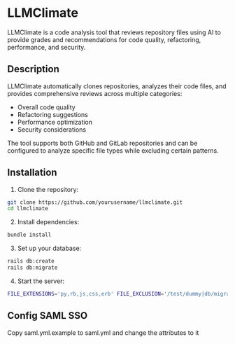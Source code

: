 # LLMClimate

LLMClimate is a code analysis tool that reviews repository files using AI to provide grades and recommendations for code quality, refactoring, performance, and security.

## Description

LLMClimate automatically clones repositories, analyzes their code files, and provides comprehensive reviews across multiple categories:
- Overall code quality
- Refactoring suggestions
- Performance optimization
- Security considerations

The tool supports both GitHub and GitLab repositories and can be configured to analyze specific file types while excluding certain patterns.

## Installation

1. Clone the repository:
```bash
git clone https://github.com/yourusername/llmclimate.git
cd llmclimate
```

2. Install dependencies:
```bash
bundle install
```

3. Set up your database:
```bash
rails db:create
rails db:migrate
```

4. Start the server:
```bash
FILE_EXTENSIONS='py,rb,js,css,erb' FILE_EXCLUSION='/test/dummy|db/migrate|db/' AWS_REGION='us-east-1' AWS_ACCESS_KEY='ACCESS_KEY' AWS_SECRET_ACCESS_KEY='SECRET_ACCESS_KEY' rails s
```

## Config SAML SSO

Copy saml.yml.example to saml.yml and change the attributes to it
